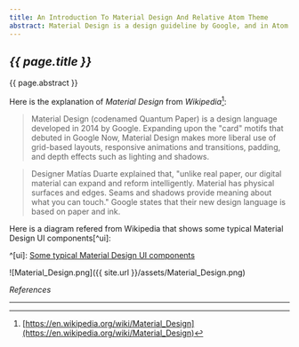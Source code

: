 ```yaml
---
title: An Introduction To Material Design And Relative Atom Theme
abstract: Material Design is a design guideline by Google, and in Atom there are relative themes using the guideline. In this article, I'd like to give you a brief introduction on the guideline and the relative Atom themes.
---
```


## _{{ page.title }}_

{{ page.abstract }}

Here is the explanation of _Material Design_ from _Wikipedia_[^wiki]:

[^wiki]: [https://en.wikipedia.org/wiki/Material_Design](https://en.wikipedia.org/wiki/Material_Design)

> Material Design (codenamed Quantum Paper) is a design language developed in 2014 by Google. Expanding upon the "card" motifs that debuted in Google Now, Material Design makes more liberal use of grid-based layouts, responsive animations and transitions, padding, and depth effects such as lighting and shadows.

> Designer Matías Duarte explained that, "unlike real paper, our digital material can expand and reform intelligently. Material has physical surfaces and edges. Seams and shadows provide meaning about what you can touch." Google states that their new design language is based on paper and ink.

Here is a diagram refered from Wikipedia that shows some typical Material Design UI components[^ui]:

^[ui]: [Some typical Material Design UI components](https://en.wikipedia.org/wiki/Material_Design#/media/File:Material_Design.svg)

![Material_Design.png]({{ site.url }}/assets/Material_Design.png)

_References_

---
